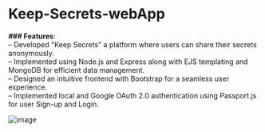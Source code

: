 # Keep-Secrets-webApp


**### Features**:  
– Developed "Keep Secrets" a platform where users can share their secrets anonymously.  
– Implemented using Node.js and Express along with EJS templating and MongoDB for efficient data management.  
– Designed an intuitive frontend with Bootstrap for a seamless user experience.  
– Implemented local and Google OAuth 2.0 authentication using Passport.js for user Sign-up and Login.  

![image](https://github.com/SunnyK9325/Keep-Secrets-webApp/assets/95949944/19262e83-3ce9-4d87-ac80-0973bbdeec5e)
